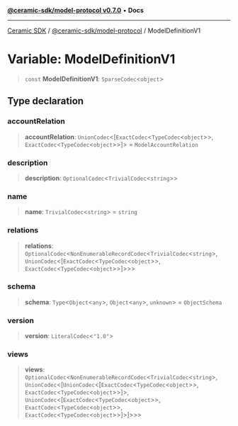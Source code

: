 [**@ceramic-sdk/model-protocol v0.7.0**](../README.md) • **Docs**

***

[Ceramic SDK](../../../README.md) / [@ceramic-sdk/model-protocol](../README.md) / ModelDefinitionV1

# Variable: ModelDefinitionV1

> `const` **ModelDefinitionV1**: `SparseCodec`\<`object`\>

## Type declaration

### accountRelation

> **accountRelation**: `UnionCodec`\<[`ExactCodec`\<`TypeCodec`\<`object`\>\>, `ExactCodec`\<`TypeCodec`\<`object`\>\>]\> = `ModelAccountRelation`

### description

> **description**: `OptionalCodec`\<`TrivialCodec`\<`string`\>\>

### name

> **name**: `TrivialCodec`\<`string`\> = `string`

### relations

> **relations**: `OptionalCodec`\<`NonEnumerableRecordCodec`\<`TrivialCodec`\<`string`\>, `UnionCodec`\<[`ExactCodec`\<`TypeCodec`\<`object`\>\>, `ExactCodec`\<`TypeCodec`\<`object`\>\>]\>\>\>

### schema

> **schema**: `Type`\<`Object`\<`any`\>, `Object`\<`any`\>, `unknown`\> = `ObjectSchema`

### version

> **version**: `LiteralCodec`\<`"1.0"`\>

### views

> **views**: `OptionalCodec`\<`NonEnumerableRecordCodec`\<`TrivialCodec`\<`string`\>, `UnionCodec`\<[`UnionCodec`\<[`ExactCodec`\<`TypeCodec`\<`object`\>\>, `ExactCodec`\<`TypeCodec`\<`object`\>\>]\>, `UnionCodec`\<[`ExactCodec`\<`TypeCodec`\<`object`\>\>, `ExactCodec`\<`TypeCodec`\<`object`\>\>, `ExactCodec`\<`TypeCodec`\<`object`\>\>]\>]\>\>\>
